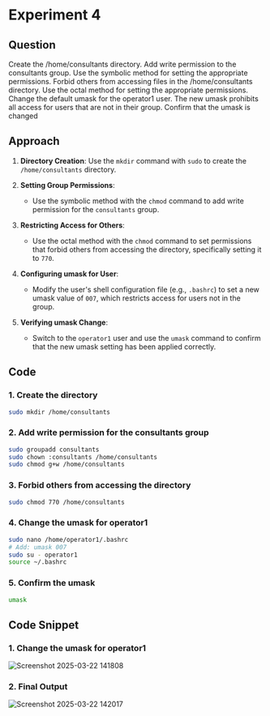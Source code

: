 # Experiment 4

## Question
Create the /home/consultants directory.
Add write permission to the consultants group. Use the
symbolic method for setting the appropriate permissions.
Forbid others from accessing files in
the /home/consultants directory. Use the octal method for
setting the appropriate permissions.
Change the default umask for the operator1 user. The new
umask prohibits all access for users that are not in their
group. Confirm that the umask is changed

## Approach

1. **Directory Creation**: Use the `mkdir` command with `sudo` to create the `/home/consultants` directory.

2. **Setting Group Permissions**:
   - Use the symbolic method with the `chmod` command to add write permission for the `consultants` group.

3. **Restricting Access for Others**:
   - Use the octal method with the `chmod` command to set permissions that forbid others from accessing the directory, specifically setting it to `770`.

4. **Configuring umask for User**:
   - Modify the user's shell configuration file (e.g., `.bashrc`) to set a new umask value of `007`, which restricts access for users not in the group.

5. **Verifying umask Change**:
   - Switch to the `operator1` user and use the `umask` command to confirm that the new umask setting has been applied correctly.

## Code

### 1. Create the directory
```bash
sudo mkdir /home/consultants
```

### 2. Add write permission for the consultants group
```bash
sudo groupadd consultants
sudo chown :consultants /home/consultants
sudo chmod g+w /home/consultants
```

### 3. Forbid others from accessing the directory
```bash
sudo chmod 770 /home/consultants
```

### 4. Change the umask for operator1
```bash
sudo nano /home/operator1/.bashrc
# Add: umask 007
sudo su - operator1
source ~/.bashrc
```

### 5. Confirm the umask
```bash
umask
```

## Code Snippet

### 1. Change the umask for operator1

![Screenshot 2025-03-22 141808](https://github.com/user-attachments/assets/0c96a7a2-ec4a-42b8-af47-dfcdd6e1bd21)

### 2. Final Output

![Screenshot 2025-03-22 142017](https://github.com/user-attachments/assets/a64e6107-dac5-4007-90b4-f5ffc5b0c4e6)

